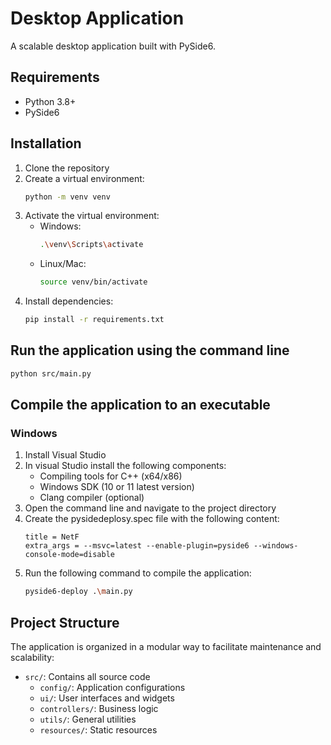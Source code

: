 # Desktop Application

A scalable desktop application built with PySide6.

## Requirements

- Python 3.8+
- PySide6

## Installation

1. Clone the repository
2. Create a virtual environment:
   ```bash
   python -m venv venv
   ```
3. Activate the virtual environment:
   - Windows:
     ```bash
     .\venv\Scripts\activate
     ```
   - Linux/Mac:
     ```bash
     source venv/bin/activate
     ```
4. Install dependencies:
   ```bash
   pip install -r requirements.txt
   ```

## Run the application using the command line

```bash
python src/main.py
```

## Compile the application to an executable

### Windows
1. Install Visual Studio
2. In visual Studio install the following components:
   - Compiling tools for C++ (x64/x86)
   - Windows SDK (10 or 11 latest version) 
   - Clang compiler (optional)
3. Open the command line and navigate to the project directory
4. Create the pysidedeplosy.spec file with the following content:
   ```spec
   title = NetF
   extra_args = --msvc=latest --enable-plugin=pyside6 --windows-console-mode=disable
   ```
5. Run the following command to compile the application:
   ```bash
   pyside6-deploy .\main.py
   ```

## Project Structure

The application is organized in a modular way to facilitate maintenance and scalability:

- `src/`: Contains all source code
  - `config/`: Application configurations
  - `ui/`: User interfaces and widgets
  - `controllers/`: Business logic
  - `utils/`: General utilities
  - `resources/`: Static resources 